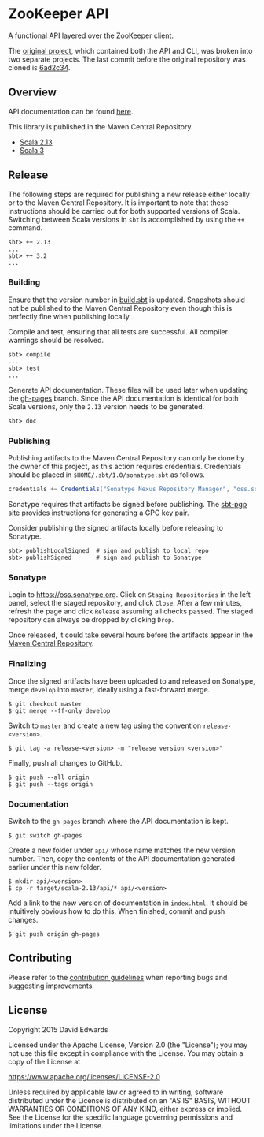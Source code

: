 # ZooKeeper API

A functional API layered over the ZooKeeper client.

The [original project](https://github.com/davidledwards/zookeeper), which contained both the API and CLI, was broken into two separate projects. The last commit before the original repository was cloned is [6ad2c34](https://github.com/davidledwards/zookeeper-client/commit/6ad2c34d799d4373aa077d89eecfde6e7e8e1612).

## Overview

API documentation can be found [here](https://davidedwards.io/zookeeper/api/1.7.1/com/loopfor/zookeeper/index.html).

This library is published in the Maven Central Repository.

* [Scala 2.13](https://repo1.maven.org/maven2/com/loopfor/zookeeper/zookeeper-client_2.13/1.7.1/)
* [Scala 3](https://repo1.maven.org/maven2/com/loopfor/zookeeper/zookeeper-client_3/1.7.1/)

## Release

The following steps are required for publishing a new release either locally or to the Maven Central Repository. It is important to note that these instructions should be carried out for both supported versions of Scala. Switching between Scala versions in `sbt` is accomplished by using the `++` command.

```shell
sbt> ++ 2.13
...
sbt> ++ 3.2
...
```

### Building

Ensure that the version number in [build.sbt](build.sbt) is updated. Snapshots should not be published to the Maven Central Repository even though this is perfectly fine when publishing locally.

Compile and test, ensuring that all tests are successful. All compiler warnings should be resolved.

```shell
sbt> compile
...
sbt> test
...
```

Generate API documentation. These files will be used later when updating the [gh-pages](https://github.com/davidledwards/zookeeper/tree/gh-pages) branch. Since the API documentation is identical for both Scala versions, only the `2.13` version needs to be generated.

```shell
sbt> doc
```

### Publishing

Publishing artifacts to the Maven Central Repository can only be done by the owner of this project, as this action requires credentials. Credentials should be placed in `$HOME/.sbt/1.0/sonatype.sbt` as follows.

```scala
credentials += Credentials("Sonatype Nexus Repository Manager", "oss.sonatype.org", "<user>", "<password>")
```

Sonatype requires that artifacts be signed before publishing. The [sbt-pgp](https://github.com/sbt/sbt-pgp) site provides instructions for generating a GPG key pair.

Consider publishing the signed artifacts locally before releasing to Sonatype.

```shell
sbt> publishLocalSigned  # sign and publish to local repo
sbt> publishSigned       # sign and publish to Sonatype
```

### Sonatype

Login to <https://oss.sonatype.org>. Click on `Staging Repositories` in the left panel, select the staged repository, and click `Close`. After a few minutes, refresh the page and click `Release` assuming all checks passed. The staged repository can always be dropped by clicking `Drop`.

Once released, it could take several hours before the artifacts appear in the [Maven Central Repository](https://central.sonatype.com).

### Finalizing

Once the signed artifacts have been uploaded to and released on Sonatype, merge `develop` into `master`, ideally using a fast-forward merge.

```shell
$ git checkout master
$ git merge --ff-only develop
```

Switch to `master` and create a new tag using the convention `release-<version>`.

```shell
$ git tag -a release-<version> -m "release version <version>"
```

Finally, push all changes to GitHub.

```shell
$ git push --all origin
$ git push --tags origin
```

### Documentation

Switch to the `gh-pages` branch where the API documentation is kept.

```shell
$ git switch gh-pages
```

Create a new folder under `api/` whose name matches the new version number. Then, copy the contents of the API documentation generated earlier under this new folder.

```shell
$ mkdir api/<version>
$ cp -r target/scala-2.13/api/* api/<version>
```

Add a link to the new version of documentation in `index.html`. It should be intuitively obvious how to do this. When finished, commit and push changes.

```shell
$ git push origin gh-pages
```

## Contributing

Please refer to the [contribution guidelines](CONTRIBUTING.md) when reporting bugs and suggesting improvements.

## License

Copyright 2015 David Edwards

Licensed under the Apache License, Version 2.0 (the "License");
you may not use this file except in compliance with the License.
You may obtain a copy of the License at

<https://www.apache.org/licenses/LICENSE-2.0>

Unless required by applicable law or agreed to in writing, software
distributed under the License is distributed on an "AS IS" BASIS,
WITHOUT WARRANTIES OR CONDITIONS OF ANY KIND, either express or implied.
See the License for the specific language governing permissions and
limitations under the License.
